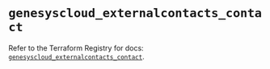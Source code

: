 # `genesyscloud_externalcontacts_contact`

Refer to the Terraform Registry for docs: [`genesyscloud_externalcontacts_contact`](https://registry.terraform.io/providers/mypurecloud/genesyscloud/1.70.0/docs/resources/externalcontacts_contact).
